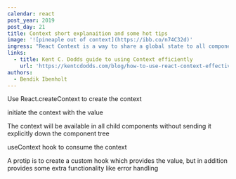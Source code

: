 ```yaml
---
calendar: react
post_year: 2019
post_day: 21
title: Context short explanaition and some hot tips
image: '![pineaple out of context](https://ibb.co/n74C32d)'
ingress: "React Context is a way to share a global state to all components in your application. \r\n\nSay for instance you have a logged in user or some other property that determines how a lot of the components in your app should behave. for instance you might want to have season theme for you application. with themes for easter and christmas,\r\n\nInstead of sending the season theme through the whole component tree"
links:
  - title: Kent C. Dodds guide to using Context efficiently
    url: 'https://kentcdodds.com/blog/how-to-use-react-context-effectively/'
authors:
  - Bendik Ibenholt
---
```

Use  React.createContext to create the context



initiate the context with the value

The context will be available in all child components without sending it explicitly down the component tree

useContext hook to consume the context



A protip is to create a custom hook which provides the value, but in addition provides some extra functionality like error handling
